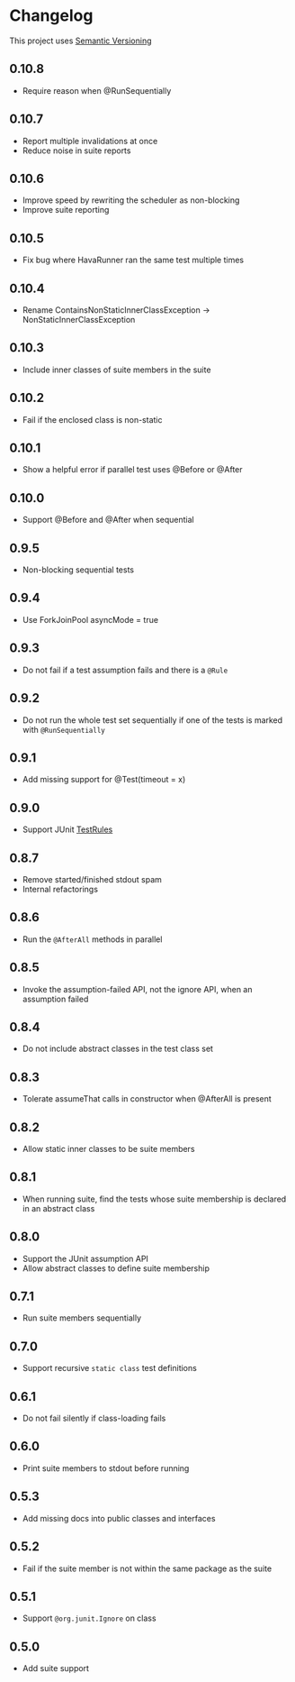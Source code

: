 # Changelog

This project uses [Semantic Versioning](http://semver.org)

## 0.10.8

* Require reason when @RunSequentially

## 0.10.7

* Report multiple invalidations at once
* Reduce noise in suite reports

## 0.10.6

* Improve speed by rewriting the scheduler as non-blocking
* Improve suite reporting

## 0.10.5

* Fix bug where HavaRunner ran the same test multiple times

## 0.10.4

* Rename ContainsNonStaticInnerClassException -> NonStaticInnerClassException

## 0.10.3

* Include inner classes of suite members in the suite

## 0.10.2

* Fail if the enclosed class is non-static

## 0.10.1

* Show a helpful error if parallel test uses @Before or @After

## 0.10.0

* Support @Before and @After when sequential

## 0.9.5

* Non-blocking sequential tests

## 0.9.4

* Use ForkJoinPool asyncMode = true

## 0.9.3

* Do not fail if a test assumption fails and there is a `@Rule`

## 0.9.2

* Do not run the whole test set sequentially if one of the tests is marked with `@RunSequentially`

## 0.9.1

* Add missing support for @Test(timeout = x)

## 0.9.0

* Support JUnit
  [TestRules](http://junit-team.github.io/junit/javadoc/4.10/org/junit/rules/TestRule.html)

## 0.8.7

* Remove started/finished stdout spam
* Internal refactorings

## 0.8.6

* Run the `@AfterAll` methods in parallel

## 0.8.5

* Invoke the assumption-failed API, not the ignore API, when an assumption
  failed

## 0.8.4

* Do not include abstract classes in the test class set

## 0.8.3

* Tolerate assumeThat calls in constructor when @AfterAll is present

## 0.8.2

* Allow static inner classes to be suite members

## 0.8.1

* When running suite, find the tests whose suite membership is declared in an
  abstract class

## 0.8.0

* Support the JUnit assumption API
* Allow abstract classes to define suite membership

## 0.7.1

* Run suite members sequentially

## 0.7.0

* Support recursive `static class` test definitions

## 0.6.1

* Do not fail silently if class-loading fails

## 0.6.0

* Print suite members to stdout before running

## 0.5.3

* Add missing docs into public classes and interfaces

## 0.5.2

* Fail if the suite member is not within the same package as the suite

## 0.5.1

* Support `@org.junit.Ignore` on class

## 0.5.0

* Add suite support
